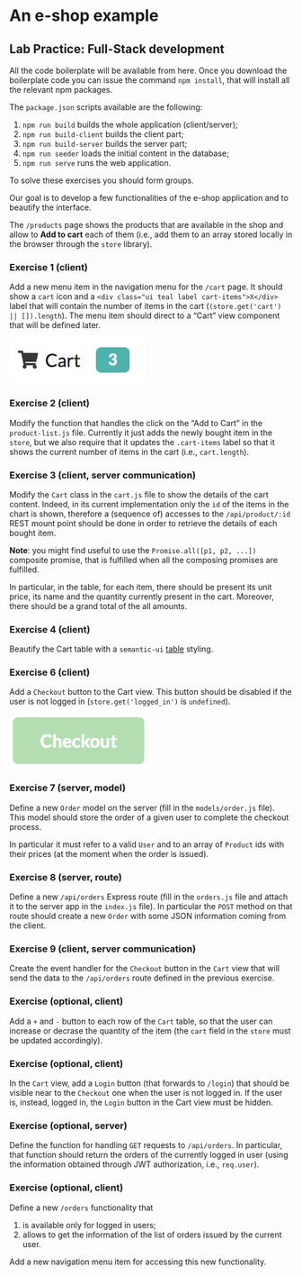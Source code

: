 # An e-shop example

## Lab Practice: Full-Stack development

All the code boilerplate will be available from here. Once you download the boilerplate code you can issue the command `npm install`, that will install all the relevant npm packages.

The `package.json` scripts available are the following:

1. `npm run build` builds the whole application (client/server);
2. `npm run build-client` builds the client part;
3. `npm run build-server` builds the server part;
4. `npm run seeder` loads the initial content in the database;
5. `npm run serve` runs the web application.

To solve these exercises you should form groups.

Our goal is to develop a few functionalities of the e-shop application and to beautify the interface.

The `/products` page shows the products that are available in the shop and allow to **Add to cart** each of them (i.e., add them to an array stored locally in the browser through the `store` library).

### Exercise 1 (client)

Add a new menu item in the navigation menu for the `/cart` page. It should show a `cart` icon and a `<div class="ui teal label cart-items">X</div>` label that will contain the number of items in the cart (`(store.get('cart') || []).length`). The menu item should direct to a “Cart” view component that will be defined later.

![](cart.png)

### Exercise 2 (client)

Modify the function that handles the click on the “Add to Cart” in the `product-list.js` file. Currently it just adds the newly bought item in the `store`, but we also require that it updates the `.cart-items` label so that it shows the current number of items in the cart (i.e., `cart.length`).

### Exercise 3 (client, server communication)

Modify the `Cart` class in the `cart.js` file to show the details of the cart content. Indeed, in its current implementation only the `id` of the items in the chart is shown, therefore a (sequence of) accesses to the `/api/product/:id` REST mount point should be done in order to retrieve the details of each bought item.

**Note**: you might find useful to use the `Promise.all([p1, p2, ...])` composite promise, that is fulfilled when all the composing promises are fulfilled.

In particular, in the table, for each item, there should be present its unit price, its name and the quantity currently present in the cart. Moreover, there should be a grand total of the all amounts.

### Exercise 4 (client)

Beautify the Cart table with a `semantic-ui` [table](https://semantic-ui.com/collections/table.html) styling.

### Exercise 6 (client)

Add a `Checkout` button to the Cart view. This button should be disabled if the user is not logged in (`store.get('logged_in')` is `undefined`). 

![](checkout.png)

### Exercise 7 (server, model)

Define a new `Order` model on the server (fill in the `models/order.js` file). This model should store the order of a given user to complete the checkout process.

In particular it must refer to a valid `User` and to an array of `Product` ids with their prices (at the moment when the order is issued).

### Exercise 8 (server, route)

Define a new `/api/orders` Express route (fill in the `orders.js` file and attach it to the server app in the `index.js` file). In particular the `POST` method on that route should create a new `Order` with some JSON information coming from the client.

### Exercise 9 (client, server communication)

Create the event handler for the `Checkout` button in the `Cart` view that will send the data to the `/api/orders` route defined in the previous exercise.

### Exercise (optional, client)

Add a `+` and `-` button to each row of the `Cart` table, so that the user can increase or decrase the quantity of the item (the `cart` field in the `store` must be updated accordingly).

### Exercise (optional, client)

In the `Cart` view, add a `Login` button (that forwards to `/login`) that should be visible near to the `Checkout` one when the user is not logged in. If the user is, instead, logged in, the `Login` button in the Cart view must be hidden.

### Exercise (optional, server)

Define the function for handling `GET` requests to `/api/orders`. In particular, that function should return the orders of the currently logged in user (using the information obtained through JWT authorization, i.e., `req.user`).

### Exercise (optional, client)

Define a new `/orders` functionality that 

1. is available only for logged in users;
2. allows to get the information of the list of orders issued by the current user.

Add a new navigation menu item for accessing this new functionality.


